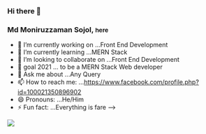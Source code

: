### Hi there 👋

<h3>Md Moniruzzaman Sojol, <small>here</small> </h3> 

- 🔭 I’m currently working on ...Front End Development
- 🌱 I’m currently learning ...MERN Stack
- 👯 I’m looking to collaborate on ...Front End Development
- 🤔 goal 2021 ... to be a MERN Stack Web developer
- 💬 Ask me about ...Any Query
- 📫 How to reach me: ...https://www.facebook.com/profile.php?id=100021350896902
- 😄 Pronouns: ...He/Him
- ⚡ Fun fact: ...Everything is fare 
-->


<img src="https://github-readme-stats.vercel.app/api?username=sojol4242&&show_icons=true&title_color=#000&icon_color=bb2acf&text_color=daf7dc&bg_color=#fff" slt="profile stats"/>
